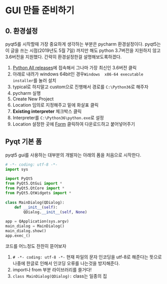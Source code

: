 # GUI 만들 준비하기

## 0. 환경설정
pyqt5를 시작할때 가장 중요하게 생각하는 부분은 pycharm 환경설정이다.
pyqt5는 이 글을 쓰는 시점(2019년도 5월 7일) 까지만 해도 
python 3.7버전을 지원하지 않고 3.6버전을 지원했다.
간략히 환경설정한걸 설명해보도록하겠다.
1. [Python All releases](https://www.python.org/downloads/)에 접속해서
그나마 가장 최신인 3.6버전 클릭
2. 아래로 내려가 windows 64bit인 경우`Windows  x86-64 executable installer`를 눌러 설치
3. typical로 하지말고 custom으로 진행해서 경로를 `C:\Python36`로 해주자
4. pycharm 실행
5. Create New Project
6. Location 임의로 지정해주고 밑에 화살표 클릭
7. **Existing interpreter** 체크박스 클릭
8. Interpreter를 `C:\Python36\python.exe`로 설정
9. Location 설정한 곳에 [Form](http://umnoni.tistory.com/attachment/cfile7.uf@99F5F4375C3DE48E1AD8A5.zip) 클릭하여 다운로드하고 붙어넣어주기

## Pyqt 기본 폼
pyqt5 gui를 사용하는 대부분의 개발자는 아래의 폼을 처음으로 시작한다.

``` python
# -*- coding: utf-8 -*- 
import sys
 
import PyQt5
from PyQt5.QtGui import *
from PyQt5.QtCore import *
from PyQt5.QtWidgets import *
 
class MainDialog(QDialog):
    def __init__(self):
        QDialog.__init__(self, None)
 
app = QApplication(sys.argv)
main_dialog = MainDialog()
main_dialog.show()
app.exec_()
```
코드를 어느정도 찬찬히 뜯어보자
1. `# -*- coding: utf-8 -*-`
현재 파일의 문자 인코딩을 utf-8로 해준다는 뜻으로 나중에 한글로 인해서 인코딩 오류를 나는것을 방지해준다.
2. import나 from 부분
라이브러리를 쓸거다!
3. `class MainDialog(QDialog):`
class는 일종의 집
<!--stackedit_data:
eyJoaXN0b3J5IjpbLTEyNTQ2NzI1NTZdfQ==
-->